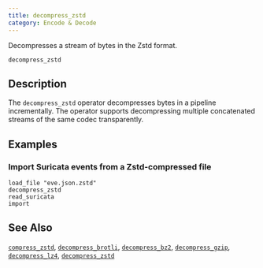 ```yaml
---
title: decompress_zstd
category: Encode & Decode
---
```


Decompresses a stream of bytes in the Zstd format.

```tql
decompress_zstd
```

## Description

The `decompress_zstd` operator decompresses bytes in a pipeline incrementally.
The operator supports decompressing multiple concatenated streams
of the same codec transparently.

## Examples

### Import Suricata events from a Zstd-compressed file

```tql
load_file "eve.json.zstd"
decompress_zstd
read_suricata
import
```

## See Also

[`compress_zstd`](/reference/operators/compress_zstd),
[`decompress_brotli`](/reference/operators/decompress_brotli),
[`decompress_bz2`](/reference/operators/decompress_bz2),
[`decompress_gzip`](/reference/operators/decompress_gzip),
[`decompress_lz4`](/reference/operators/decompress_lz4),
[`decompress_zstd`](/reference/operators/decompress_zstd)
